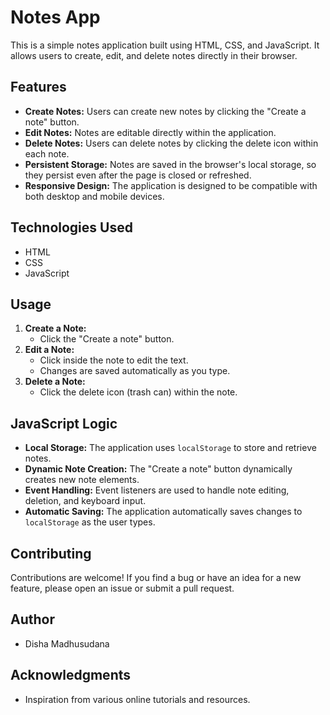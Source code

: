 # Notes App

This is a simple notes application built using HTML, CSS, and JavaScript. It allows users to create, edit, and delete notes directly in their browser.

## Features

* **Create Notes:** Users can create new notes by clicking the "Create a note" button.
* **Edit Notes:** Notes are editable directly within the application.
* **Delete Notes:** Users can delete notes by clicking the delete icon within each note.
* **Persistent Storage:** Notes are saved in the browser's local storage, so they persist even after the page is closed or refreshed.
* **Responsive Design:** The application is designed to be compatible with both desktop and mobile devices.

## Technologies Used

* HTML
* CSS
* JavaScript

## Usage

1.  **Create a Note:**
    * Click the "Create a note" button.
2.  **Edit a Note:**
    * Click inside the note to edit the text.
    * Changes are saved automatically as you type.
3.  **Delete a Note:**
    * Click the delete icon (trash can) within the note.

## JavaScript Logic

* **Local Storage:** The application uses `localStorage` to store and retrieve notes.
* **Dynamic Note Creation:** The "Create a note" button dynamically creates new note elements.
* **Event Handling:** Event listeners are used to handle note editing, deletion, and keyboard input.
* **Automatic Saving:** The application automatically saves changes to `localStorage` as the user types.

## Contributing

Contributions are welcome! If you find a bug or have an idea for a new feature, please open an issue or submit a pull request.

## Author

* Disha Madhusudana

## Acknowledgments

* Inspiration from various online tutorials and resources.
